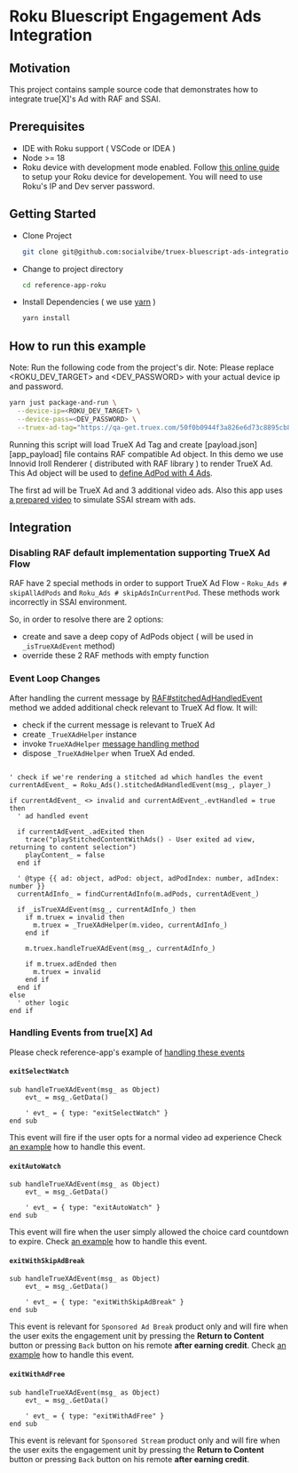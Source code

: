 Roku Bluescript Engagement Ads Integration
==========================================

## Motivation

This project contains sample source code that demonstrates how to integrate true[X]'s Ad with RAF and SSAI.

## Prerequisites
- IDE with Roku support ( VSCode or IDEA )
- Node >= 18
- Roku device with development mode enabled. Follow [this online guide][roku_device_development_setup] to setup your Roku device for developement. You will need to use Roku's IP and Dev server password.


## Getting Started

- Clone Project
  ```bash
  git clone git@github.com:socialvibe/truex-bluescript-ads-integration.git
  ```
- Change to project directory
  ```bash
  cd reference-app-roku
  ```
- Install Dependencies ( we use [yarn][yarn_install_guide] )
  ```bash
  yarn install
  ```

## How to run this example
Note: Run the following code from the project's dir.
Note: Please replace <ROKU_DEV_TARGET> and <DEV_PASSWORD> with your actual device ip and password.

```bash
yarn just package-and-run \
  --device-ip=<ROKU_DEV_TARGET> \
  --device-pass=<DEV_PASSWORD> \
  --truex-ad-tag="https://qa-get.truex.com/50f0b0944f3a826e6d73c8895cb868fb2af0171c/vast/connected_device/inline?network_user_id=truex_engagement_test_user_001"
```

Running this script will load TrueX Ad Tag and create [payload.json][app_payload] file contains RAF compatible Ad object.
In this demo we use Innovid Iroll Renderer ( distributed with RAF library ) to render TrueX Ad.
This Ad object will be used to [define AdPod with 4 Ads][adpods_object_creation].

The first ad will be TrueX Ad and 3 additional video ads.
Also this app uses [a prepared video][video_url] to simulate SSAI stream with ads.


## Integration

### Disabling RAF default implementation supporting TrueX Ad Flow
RAF have 2 special methods in order to support TrueX Ad Flow - `Roku_Ads # skipAllAdPods` and `Roku_Ads # skipAdsInCurrentPod`.
These methods work incorrectly in SSAI environment.

So, in order to resolve there are 2 options:
- create and save a deep copy of AdPods object ( will be used in `_isTrueXAdEvent` method)
- override these 2 RAF methods with empty function


### Event Loop Changes
After handling the current message by [RAF#stitchedAdHandledEvent][raf_stitched_ad_handled_event] method we added additional check relevant to TrueX Ad flow.
It will:
- check if the current message is relevant to TrueX Ad
- create `_TrueXAdHelper` instance
- invoke `TrueXAdHelper` [message handling method][truex_helper_event_handling]
- dispose `_TrueXAdHelper` when TrueX Ad ended.

```brightscript

' check if we're rendering a stitched ad which handles the event
currentAdEvent_ = Roku_Ads().stitchedAdHandledEvent(msg_, player_)

if currentAdEvent_ <> invalid and currentAdEvent_.evtHandled = true then
  ' ad handled event

  if currentAdEvent_.adExited then
    trace("playStitchedContentWithAds() - User exited ad view, returning to content selection")
    playContent_ = false
  end if

  ' @type {{ ad: object, adPod: object, adPodIndex: number, adIndex: number }}
  currentAdInfo_ = findCurrentAdInfo(m.adPods, currentAdEvent_)

  if _isTrueXAdEvent(msg_, currentAdInfo_) then
    if m.truex = invalid then
      m.truex = _TrueXAdHelper(m.video, currentAdInfo_)
    end if

    m.truex.handleTrueXAdEvent(msg_, currentAdInfo_)

    if m.truex.adEnded then
      m.truex = invalid
    end if
  end if
else
  ' other logic
end if
```

### Handling Events from true[X] Ad
Please check reference-app's example of [handling these events][truex_helper_event_handling]

#### `exitSelectWatch`
```brightscript
sub handleTrueXAdEvent(msg_ as Object)
    evt_ = msg_.GetData()

    ' evt_ = { type: "exitSelectWatch" }
end sub
```
This event will fire if the user opts for a normal video ad experience
Check [an example][truex_helper_skip_truex_and_start_next_ad] how to handle this event.

#### `exitAutoWatch`
```brightscript
sub handleTrueXAdEvent(msg_ as Object)
    evt_ = msg_.GetData()

    ' evt_ = { type: "exitAutoWatch" }
end sub

```
This event will fire when the user simply allowed the choice card countdown to expire.
Check [an example][truex_helper_skip_truex_and_start_next_ad] how to handle this event.

#### `exitWithSkipAdBreak`
```brightscript
sub handleTrueXAdEvent(msg_ as Object)
    evt_ = msg_.GetData()

    ' evt_ = { type: "exitWithSkipAdBreak" }
end sub
```
This event is relevant for `Sponsored Ad Break` product only and will fire when the user exits the engagement unit by pressing the **Return to Content** button or pressing `Back` button on his remote **after earning credit**.
Check [an example][truex_helper_skip_ad_pod_and_start_next_content_portion] how to handle this event.

#### `exitWithAdFree`
```brightscript
sub handleTrueXAdEvent(msg_ as Object)
    evt_ = msg_.GetData()

    ' evt_ = { type: "exitWithAdFree" }
end sub
```
This event is relevant for `Sponsored Stream` product only and will fire when the user exits the engagement unit by pressing the **Return to Content** button or pressing `Back` button on his remote **after earning credit**.

[gulp_guide]: https://gulpjs.com/docs/en/getting-started/quick-start
[build_include_component_sources_snippet]: ./../just.config.ts#L136-L143
[truex_helper_event_handling]: ./components/example/truex-helper.brs#L37-L62
[truex_helper_skip_truex_and_start_next_ad]: ./components/example/truex-helper.brs#L61-L73
[truex_helper_skip_ad_pod_and_start_next_content_portion]: ./components/example/truex-helper.brs#L80-98
[event_loop_truex_events_checking]: ./components/example/raf-ssai-task.brs#L52-L81
[event_loop_ad_pods_deep_copy]: ./components/example/raf-ssai-task.brs#L18-L23
[adpods_object_creation]: ./components/example/example-raf-common.brs#L1-L80
[video_url]: http://development.scratch.truex.com.s3.amazonaws.com/roku/simon/roku-reference-app-stream-med.mp4

[roku_device_development_setup]: https://developer.roku.com/docs/developer-program/getting-started/developer-setup.md
[yarn_install_guide]: https://yarnpkg.com/getting-started/install
[yarn_link_guide]: https://classic.yarnpkg.com/lang/en/docs/cli/link/
[raf_stitched_ad_handled_event]: https://developer.roku.com/en-ca/docs/developer-program/advertising/raf-api.md#stitchedadhandledeventmsg-as-object-player-as-object-as-roassociativearray